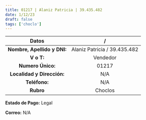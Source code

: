 ```yaml
---
title: 01217 | Alaniz Patricia | 39.435.482
date: 1/12/23
draft: false
tags: ['choclo']
---
```


|          **Datos**          |               /              |
|:---------------------------:|:----------------------------:|
| **Nombre, Apellido y DNI:** | Alaniz Patricia / 39.435.482 |
|          **V o T:**         |           Vendedor           |
|      **Numero Único:**      |             01217            |
|  **Localidad y Dirección:** |              N/A             |
|        **Teléfono:**        |              N/A             |
|          **Rubro**          |            Choclos           |

**Estado de Pago:** Legal

**Correo:** N/A
